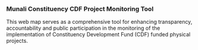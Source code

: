 ### Munali Constituency CDF Project Monitoring Tool
This web map serves as a comprehensive tool for enhancing transparency, accountability and public participation in the monitoring of the implementation of Constituency Development Fund (CDF) funded physical projects.

